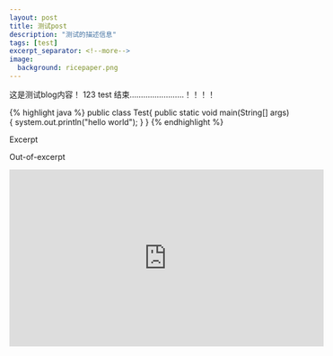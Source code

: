 ```yaml
---
layout: post
title: 测试post
description: "测试的描述信息"
tags: [test]
excerpt_separator: <!--more-->
image:
  background: ricepaper.png
---
```


这是测试blog内容！
123
test
结束……………………！！！！

{% highlight java %}
public class Test{
    public static void main(String[] args) {
        system.out.println("hello world");
    }
}
{% endhighlight %}

Excerpt
<!--more-->
Out-of-excerpt

<iframe width="560" height="315" src="http://player.youku.com/embed/XMTMzNTU5ODk2NA==" frameborder="0"> </iframe>

<figure>
    <a href="http://img2.3lian.com/2014/f7/5/d/22.jpg"><img src="http://img2.3lian.com/2014/f7/5/d/22.jpg" alt=""></a>
</figure>

